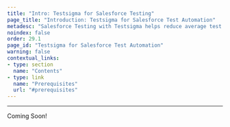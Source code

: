 ```yaml
---
title: "Intro: Testsigma for Salesforce Testing"
page_title: "Introduction: Testsigma for Salesforce Test Automation"
metadesc: "Salesforce Testing with Testsigma helps reduce average test authoring time by 50%, and test case execution will be 2X faster with a user-friendly interface"
noindex: false
order: 29.1
page_id: "Testsigma for Salesforce Test Automation"
warning: false
contextual_links:
- type: section
  name: "Contents"
- type: link
  name: "Prerequisites"
  url: "#prerequisites"
---
```


---

Coming Soon!
